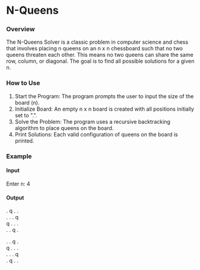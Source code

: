 # N-Queens 
### Overview
The N-Queens Solver is a classic problem in computer science and chess that involves placing n queens on an n x n chessboard such that no two queens threaten each other. This means no two queens can share the same row, column, or diagonal. The goal is to find all possible solutions for a given n.

### How to Use
1. Start the Program: The program prompts the user to input the size of the board (n).
2. Initialize Board: An empty n x n board is created with all positions initially set to ".".
3. Solve the Problem: The program uses a recursive backtracking algorithm to place queens on the board.
4. Print Solutions: Each valid configuration of queens on the board is printed.

### Example
#### Input
Enter n: 4

#### Output
. q . .  
. . . q   
q . . .   
. . q .   

. . q .   
q . . .  
. . . q  
. q . .  
